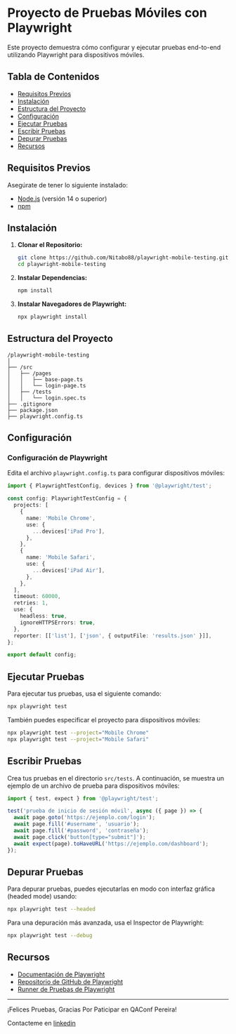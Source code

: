 # Proyecto de Pruebas Móviles con Playwright

Este proyecto demuestra cómo configurar y ejecutar pruebas end-to-end utilizando Playwright para dispositivos móviles.

## Tabla de Contenidos
- [Requisitos Previos](#requisitos-previos)
- [Instalación](#instalación)
- [Estructura del Proyecto](#estructura-del-proyecto)
- [Configuración](#configuración)
- [Ejecutar Pruebas](#ejecutar-pruebas)
- [Escribir Pruebas](#escribir-pruebas)
- [Depurar Pruebas](#depurar-pruebas)
- [Recursos](#recursos)

## Requisitos Previos

Asegúrate de tener lo siguiente instalado:
- [Node.js](https://nodejs.org/) (versión 14 o superior)
- [npm](https://www.npmjs.com/)

## Instalación

1. **Clonar el Repositorio:**
   ```sh
   git clone https://github.com/Nitabo88/playwright-mobile-testing.git
   cd playwright-mobile-testing
   ```

2. **Instalar Dependencias:**
   ```sh
   npm install
   ```

3. **Instalar Navegadores de Playwright:**
   ```sh
   npx playwright install
   ```

## Estructura del Proyecto
```
/playwright-mobile-testing
│
├── /src
│   ├── /pages
│   │   ├── base-page.ts
│   │   └── login-page.ts
│   ├── /tests
│   │   └── login.spec.ts
├── .gitignore
├── package.json
├── playwright.config.ts
```

## Configuración

### Configuración de Playwright

Edita el archivo `playwright.config.ts` para configurar dispositivos móviles:

```ts
import { PlaywrightTestConfig, devices } from '@playwright/test';

const config: PlaywrightTestConfig = {
  projects: [
    {
      name: 'Mobile Chrome',
      use: {
        ...devices['iPad Pro'],
      },
    },
    {
      name: 'Mobile Safari',
      use: {
        ...devices['iPad Air'],
      },
    },
  ],
  timeout: 60000,
  retries: 1,
  use: {
    headless: true,
    ignoreHTTPSErrors: true,
  },
  reporter: [['list'], ['json', { outputFile: 'results.json' }]],
};

export default config;
```

## Ejecutar Pruebas

Para ejecutar tus pruebas, usa el siguiente comando:

```sh
npx playwright test
```

También puedes especificar el proyecto para dispositivos móviles:

```sh
npx playwright test --project="Mobile Chrome"
npx playwright test --project="Mobile Safari"
```

## Escribir Pruebas

Crea tus pruebas en el directorio `src/tests`. A continuación, se muestra un ejemplo de un archivo de prueba para dispositivos móviles:

```ts
import { test, expect } from '@playwright/test';

test('prueba de inicio de sesión móvil', async ({ page }) => {
  await page.goto('https://ejemplo.com/login');
  await page.fill('#username', 'usuario');
  await page.fill('#password', 'contraseña');
  await page.click('button[type="submit"]');
  await expect(page).toHaveURL('https://ejemplo.com/dashboard');
});
```

## Depurar Pruebas

Para depurar pruebas, puedes ejecutarlas en modo con interfaz gráfica (headed mode) usando:

```sh
npx playwright test --headed
```

Para una depuración más avanzada, usa el Inspector de Playwright:

```sh
npx playwright test --debug
```

## Recursos

- [Documentación de Playwright](https://playwright.dev/docs/intro)
- [Repositorio de GitHub de Playwright](https://github.com/microsoft/playwright)
- [Runner de Pruebas de Playwright](https://playwright.dev/docs/running-tests)

---

¡Felices Pruebas, Gracias Por Paticipar en QAConf Pereira!

Contacteme en [linkedin](https://www.linkedin.com/in/licet-estrada-329708117/)
